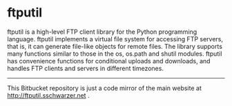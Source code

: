 # ftputil #

ftputil is a high-level FTP client library for the Python programming
language. ftputil implements a virtual file system for accessing FTP
servers, that is, it can generate file-like objects for remote files.
The library supports many functions similar to those in the os,
os.path and shutil modules. ftputil has convenience functions for
conditional uploads and downloads, and handles FTP clients and servers
in different timezones.

-----

This Bitbucket repository is just a code mirror of the main website at
http://ftputil.sschwarzer.net .
